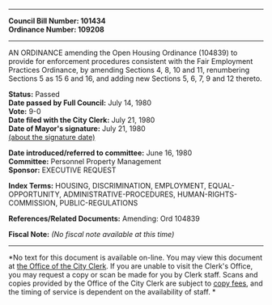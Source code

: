 * * * * *  
  
**Council Bill Number: [](#h0)[](#h2)101434**   
**Ordinance Number: 109208**  
  
* * * * *  
  
AN ORDINANCE amending the Open Housing Ordinance (104839) to provide for enforcement procedures consistent with the Fair Employment Practices Ordinance, by amending Sections 4, 8, 10 and 11, renumbering Sections 5 as 15 6 and 16, and adding new Sections 5, 6, 7, 9 and 12 thereto.  
  
**Status:** Passed   
**Date passed by Full Council:** July 14, 1980   
**Vote:** 9-0   
**Date filed with the City Clerk:** July 21, 1980   
**Date of Mayor's signature:** July 21, 1980   
[(about the signature date)](/~public/approvaldate.htm)   
  
  
**Date introduced/referred to committee:** June 16, 1980   
**Committee:** Personnel Property Management   
**Sponsor:** EXECUTIVE REQUEST   
  
**Index Terms:** HOUSING, DISCRIMINATION, EMPLOYMENT, EQUAL-OPPORTUNITY, ADMINISTRATIVE-PROCEDURES, HUMAN-RIGHTS-COMMISSION, PUBLIC-REGULATIONS  
  
**References/Related Documents:** Amending: Ord 104839  
  
**Fiscal Note:** *(No fiscal note available at this time)*  
  
* * * * *  
  
*No text for this document is available on-line. You may view this document at [the Office of the City Clerk](http://www.seattle.gov/leg/clerk/contactUs.htm). If you are unable to visit the Clerk's Office, you may request a copy or scan be made for you by Clerk staff. Scans and copies provided by the Office of the City Clerk are subject to [copy fees](http://clerk.seattle.gov/~public/clerkfees.htm), and the timing of service is dependent on the availability of staff. *  
  
  
